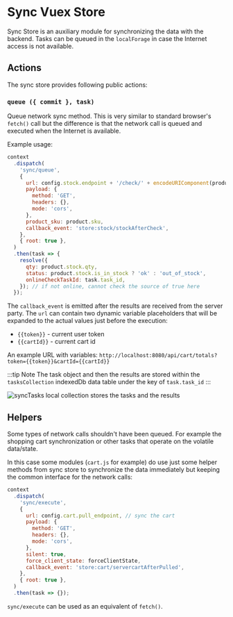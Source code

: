 # Sync Vuex Store

Sync Store is an auxiliary module for synchronizing the data with the backend. Tasks can be queued in the `localForage` in case the Internet access is not available.

## Actions

The sync store provides following public actions:

### `queue ({ commit }, task)`

Queue network sync method. This is very similar to standard browser's `fetch()` call but the difference is that the network call is queued and executed when the Internet is available.

Example usage:

```js
context
  .dispatch(
    'sync/queue',
    {
      url: config.stock.endpoint + '/check/' + encodeURIComponent(product.sku),
      payload: {
        method: 'GET',
        headers: {},
        mode: 'cors',
      },
      product_sku: product.sku,
      callback_event: 'store:stock/stockAfterCheck',
    },
    { root: true },
  )
  .then(task => {
    resolve({
      qty: product.stock.qty,
      status: product.stock.is_in_stock ? 'ok' : 'out_of_stock',
      onlineCheckTaskId: task.task_id,
    }); // if not online, cannot check the source of true here
  });
```

The `callback_event` is emitted after the results are received from the server party.
The `url` can contain two dynamic variable placeholders that will be expanded to the actual values just before the execution:

- `{{token}}` - current user token
- `{{cartId}}` - current cart id

An example URL with variables: `http://localhost:8080/api/cart/totals?token={{token}}&cartId={{cartId}}`

:::tip Note
The task object and then the results are stored within the `tasksCollection` indexedDb data table under the key of `task.task_id`
:::

![syncTasks local collection stores the tasks and the results](../images/syncTasks-example.png)

## Helpers

Some types of network calls shouldn't have been queued. For example the shopping cart synchronization or other tasks that operate on the volatile data/state.

In this case some modules (`cart.js` for example) do use just some helper methods from sync store to synchronize the data immediately but keeping the common interface for the network calls:

```js
context
  .dispatch(
    'sync/execute',
    {
      url: config.cart.pull_endpoint, // sync the cart
      payload: {
        method: 'GET',
        headers: {},
        mode: 'cors',
      },
      silent: true,
      force_client_state: forceClientState,
      callback_event: 'store:cart/servercartAfterPulled',
    },
    { root: true },
  )
  .then(task => {});
```

`sync/execute` can be used as an equivalent of `fetch()`.
